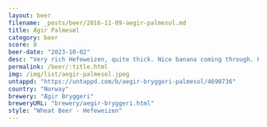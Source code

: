```yaml
---
layout: beer
filename: _posts/beer/2016-11-09-aegir-palmesol.md
title: Ægir Palmesøl
category: beer
score: 8
beer-date: "2023-10-02"
desc: "Very rich Hefeweizen, quite thick. Nice banana coming through. Happiness in a glass"
permalink: /beer/:title.html
img: /img/list/aegir-palmesol.jpeg
untappd: "https://untappd.com/b/aegir-bryggeri-palmesol/4690736"
country: "Norway"
brewery: "Ægir Bryggeri"
breweryURL: "brewery/aegir-bryggeri.html"
style: "Wheat Beer - Hefeweizen"
---
```

